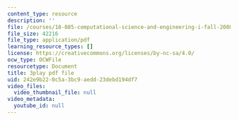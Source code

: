 ```yaml
---
content_type: resource
description: ''
file: /courses/18-085-computational-science-and-engineering-i-fall-2008/242e9b220c5a3bc9aedd23debd194df7_J0pZyXThRmM.pdf
file_size: 42216
file_type: application/pdf
learning_resource_types: []
license: https://creativecommons.org/licenses/by-nc-sa/4.0/
ocw_type: OCWFile
resourcetype: Document
title: 3play pdf file
uid: 242e9b22-0c5a-3bc9-aedd-23debd194df7
video_files:
  video_thumbnail_file: null
video_metadata:
  youtube_id: null
---
```

